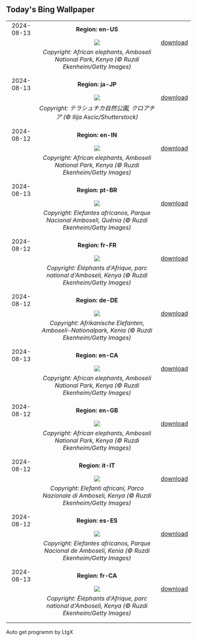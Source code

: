 ## Today's Bing Wallpaper
|      |      |      |
| :----: | :----: | :----: |
|2024-08-13|**Region: en-US**||
||![](https://www.bing.com/th?id=OHR.ElephantsAmboseli_EN-US1913542949_UHD.jpg&pid=hp&w=1152&h=648&rs=1&c=4)| [download](https://www.bing.com/th?id=OHR.ElephantsAmboseli_EN-US1913542949_UHD.jpg)|
||*Copyright: African elephants, Amboseli National Park, Kenya (© Ruzdi Ekenheim/Getty Images)*
||
|||
|2024-08-13|**Region: ja-JP**||
||![](https://www.bing.com/th?id=OHR.DugiOtokCroatia_JA-JP9531782423_UHD.jpg&pid=hp&w=1152&h=648&rs=1&c=4)| [download](https://www.bing.com/th?id=OHR.DugiOtokCroatia_JA-JP9531782423_UHD.jpg)|
||*Copyright: テラシュチカ自然公園, クロアチア (© Ilija Ascic/Shutterstock)*
||
|||
|2024-08-12|**Region: en-IN**||
||![](https://www.bing.com/th?id=OHR.ElephantsAmboseli_EN-IN6966931510_UHD.jpg&pid=hp&w=1152&h=648&rs=1&c=4)| [download](https://www.bing.com/th?id=OHR.ElephantsAmboseli_EN-IN6966931510_UHD.jpg)|
||*Copyright: African elephants, Amboseli National Park, Kenya (© Ruzdi Ekenheim/Getty Images)*
||
|||
|2024-08-13|**Region: pt-BR**||
||![](https://www.bing.com/th?id=OHR.ElephantsAmboseli_PT-BR3607711073_UHD.jpg&pid=hp&w=1152&h=648&rs=1&c=4)| [download](https://www.bing.com/th?id=OHR.ElephantsAmboseli_PT-BR3607711073_UHD.jpg)|
||*Copyright: Elefantes africanos, Parque Nacional Amboseli, Quênia (© Ruzdi Ekenheim/Getty Images)*
||
|||
|2024-08-12|**Region: fr-FR**||
||![](https://www.bing.com/th?id=OHR.ElephantsAmboseli_FR-FR7826915061_UHD.jpg&pid=hp&w=1152&h=648&rs=1&c=4)| [download](https://www.bing.com/th?id=OHR.ElephantsAmboseli_FR-FR7826915061_UHD.jpg)|
||*Copyright: Éléphants d'Afrique, parc national d'Amboseli, Kenya (© Ruzdi Ekenheim/Getty Images)*
||
|||
|2024-08-12|**Region: de-DE**||
||![](https://www.bing.com/th?id=OHR.ElephantsAmboseli_DE-DE5375674249_UHD.jpg&pid=hp&w=1152&h=648&rs=1&c=4)| [download](https://www.bing.com/th?id=OHR.ElephantsAmboseli_DE-DE5375674249_UHD.jpg)|
||*Copyright: Afrikanische Elefanten, Amboseli-Nationalpark, Kenia (© Ruzdi Ekenheim/Getty Images)*
||
|||
|2024-08-13|**Region: en-CA**||
||![](https://www.bing.com/th?id=OHR.ElephantsAmboseli_EN-CA6017662869_UHD.jpg&pid=hp&w=1152&h=648&rs=1&c=4)| [download](https://www.bing.com/th?id=OHR.ElephantsAmboseli_EN-CA6017662869_UHD.jpg)|
||*Copyright: African elephants, Amboseli National Park, Kenya (© Ruzdi Ekenheim/Getty Images)*
||
|||
|2024-08-12|**Region: en-GB**||
||![](https://www.bing.com/th?id=OHR.ElephantsAmboseli_EN-GB4173490150_UHD.jpg&pid=hp&w=1152&h=648&rs=1&c=4)| [download](https://www.bing.com/th?id=OHR.ElephantsAmboseli_EN-GB4173490150_UHD.jpg)|
||*Copyright: African elephants, Amboseli National Park, Kenya (© Ruzdi Ekenheim/Getty Images)*
||
|||
|2024-08-12|**Region: it-IT**||
||![](https://www.bing.com/th?id=OHR.ElephantsAmboseli_IT-IT6102111870_UHD.jpg&pid=hp&w=1152&h=648&rs=1&c=4)| [download](https://www.bing.com/th?id=OHR.ElephantsAmboseli_IT-IT6102111870_UHD.jpg)|
||*Copyright: Elefanti africani, Parco Nazionale di Amboseli, Kenya (© Ruzdi Ekenheim/Getty Images)*
||
|||
|2024-08-12|**Region: es-ES**||
||![](https://www.bing.com/th?id=OHR.ElephantsAmboseli_ES-ES1712423219_UHD.jpg&pid=hp&w=1152&h=648&rs=1&c=4)| [download](https://www.bing.com/th?id=OHR.ElephantsAmboseli_ES-ES1712423219_UHD.jpg)|
||*Copyright: Elefantes africanos, Parque Nacional de Amboseli, Kenia (© Ruzdi Ekenheim/Getty Images)*
||
|||
|2024-08-13|**Region: fr-CA**||
||![](https://www.bing.com/th?id=OHR.ElephantsAmboseli_FR-CA6073879669_UHD.jpg&pid=hp&w=1152&h=648&rs=1&c=4)| [download](https://www.bing.com/th?id=OHR.ElephantsAmboseli_FR-CA6073879669_UHD.jpg)|
||*Copyright: Éléphants d'Afrique, parc national d'Amboseli, Kenya (© Ruzdi Ekenheim/Getty Images)*
||
|||

Auto get programm by LtgX
